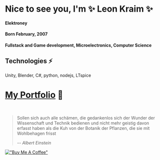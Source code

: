 # Nice to see you, I'm ✨ Leon Kraim ✨
#### Elektroney  
  
    
#### Born February, 2007

#### Fullstack and Game development, Microelectronics, Computer Science

  
## Technologies ⚡
Unity, Blender, C#, python, nodejs, LTspice
  
#  [My Portfolio](https://leonkraims-portfolio.vercel.app/) 📄





<!-- SEO Tags 
gaming , discord , niedersachsen , hacker 
hackathon , game jam , gamejam, ludum dare , ludumdare 
programming , programmieren , programming buddy  
leagueoflegends , lol , fun , lower saxony , Leon Kraim , Elektroney
-->

<br>
      
> Sollen sich auch alle schämen, die gedankenlos sich der Wunder der Wissenschaft und Technik bedienen und nicht mehr geistig davon erfasst haben als die Kuh von der Botanik der Pflanzen, die sie mit Wohlbehagen frisst
>
> -- <cite>Albert Einstein</cite>

[!["Buy Me A Coffee"](https://www.buymeacoffee.com/assets/img/custom_images/orange_img.png)](https://ko-fi.com/leonkraim)
